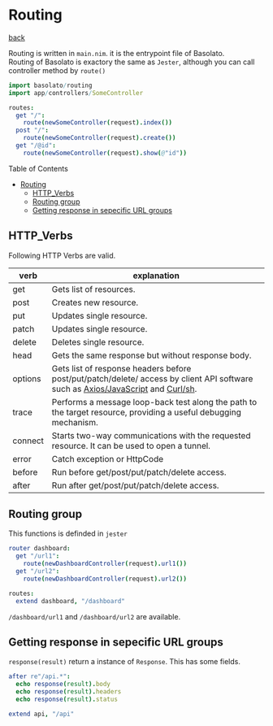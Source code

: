 Routing
===
[back](../README.md)

Routing is written in `main.nim`. it is the entrypoint file of Basolato.  
Routing of Basolato is exactory the same as `Jester`, although you can call controller method by `route()`
```nim
import basolato/routing
import app/controllers/SomeController

routes:
  get "/":
    route(newSomeController(request).index())
  post "/":
    route(newSomeController(request).create())
  get "/@id":
    route(newSomeController(request).show(@"id"))
```

Table of Contents

<!--ts-->
   * [Routing](#routing)
      * [HTTP_Verbs](#http_verbs)
      * [Routing group](#routing-group)
      * [Getting response in sepecific URL groups](#getting-response-in-sepecific-url-groups)

<!-- Added by: jiro4989, at: 2020年  3月 30日 月曜日 08:20:18 JST -->

<!--te-->


## HTTP_Verbs
Following HTTP Verbs are valid.

|verb|explanation|
|---|---|
|get|Gets list of resources.|
|post|Creates new resource.|
|put|Updates single resource.|
|patch|Updates single resource.|
|delete|Deletes single resource.|
|head|Gets the same response but without response body.|
|options|Gets list of response headers before post/put/patch/delete/ access by client API software such as [Axios/JavaScript](https://github.com/axios/axios) and [Curl/sh](https://curl.haxx.se/).|
|trace|Performs a message loop-back test along the path to the target resource, providing a useful debugging mechanism.|
|connect|Starts two-way communications with the requested resource. It can be used to open a tunnel.|
|error|Catch exception or HttpCode|
|before|Run before get/post/put/patch/delete access.|
|after|Run after get/post/put/patch/delete access.|

## Routing group
This functions is definded in `jester`
```nim
router dashboard:
  get "/url1":
    route(newDashboardController(request).url1())
  get "/url2":
    route(newDashboardController(request).url2())

routes:
  extend dashboard, "/dashboard"
```
`/dashboard/url1` and `/dashboard/url2` are available.


## Getting response in sepecific URL groups
`response(result)` return a instance of `Response`. This has some fields.
```nim
after re"/api.*":
  echo response(result).body
  echo response(result).headers
  echo response(result).status

extend api, "/api"
```
